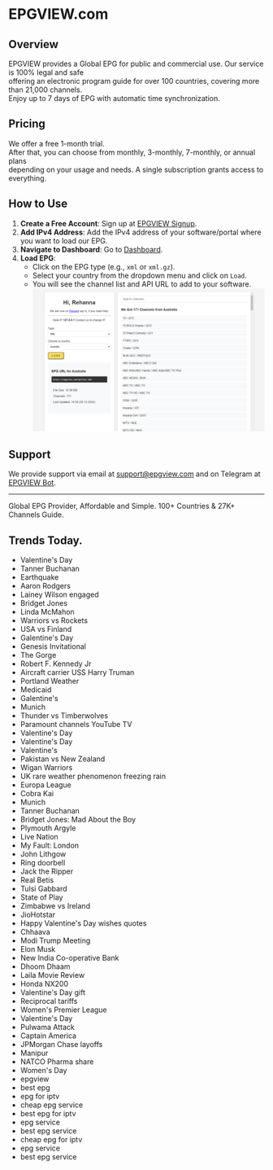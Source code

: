 # EPGVIEW.com



## Overview
EPGVIEW provides a Global EPG for public and commercial use. Our service is 100% legal and safe\
offering an electronic program guide for over 100 countries, covering more than 21,000 channels.\
Enjoy up to 7 days of EPG with automatic time synchronization.

## Pricing
We offer a free 1-month trial. \
After that, you can choose from monthly, 3-monthly, 7-monthly, or annual plans \
depending on your usage and needs. A single subscription grants access to everything.

## How to Use
1. **Create a Free Account**: Sign up at [EPGVIEW Signup](https://epgview.com/signup.php).
2. **Add IPv4 Address**: Add the IPv4 address of your software/portal where you want to load our EPG.
3. **Navigate to Dashboard**: Go to [Dashboard](https://epgview.com/dashboard.php).
4. **Load EPG**:
   - Click on the EPG type (e.g., `xml` or `xml.gz`).
   - Select your country from the dropdown menu and click on `Load`.
   - You will see the channel list and API URL to add to your software.
![EPGVIEW](img/dashboard.png)
## Support
We provide support via email at [support@epgview.com](mailto:support@epgview.com) and on Telegram at [EPGVIEW Bot](https://t.me/epgview_bot).

---

Global EPG Provider, Affordable and Simple. 100+ Countries & 27K+ Channels Guide.

## Trends Today.

- Valentine's Day
- Tanner Buchanan
- Earthquake
- Aaron Rodgers
- Lainey Wilson engaged
- Bridget Jones
- Linda McMahon
- Warriors vs Rockets
- USA vs Finland
- Galentine's Day
- Genesis Invitational
- The Gorge
- Robert F. Kennedy Jr
- Aircraft carrier USS Harry Truman
- Portland Weather
- Medicaid
- Galentine's
- Munich
- Thunder vs Timberwolves
- Paramount channels YouTube TV
- Valentine's Day
- Valentine's Day
- Valentine's
- Pakistan vs New Zealand
- Wigan Warriors
- UK rare weather phenomenon freezing rain
- Europa League
- Cobra Kai
- Munich
- Tanner Buchanan
- Bridget Jones: Mad About the Boy
- Plymouth Argyle
- Live Nation
- My Fault: London
- John Lithgow
- Ring doorbell
- Jack the Ripper
- Real Betis
- Tulsi Gabbard
- State of Play
- Zimbabwe vs Ireland
- JioHotstar
- Happy Valentine's Day wishes quotes
- Chhaava
- Modi Trump Meeting
- Elon Musk
- New India Co-operative Bank
- Dhoom Dhaam
- Laila Movie Review
- Honda NX200
- Valentine's Day gift
- Reciprocal tariffs
- Women's Premier League
- Valentine's Day
- Pulwama Attack
- Captain America
- JPMorgan Chase layoffs
- Manipur
- NATCO Pharma share
- Women's Day
- epgview
- best epg
- epg for iptv
- cheap epg service
- best epg for iptv
- epg service
- best epg service
- cheap epg for iptv
- epg service
- best epg service
